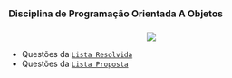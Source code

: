 ### Disciplina de Programação Orientada A Objetos <h3>

<!-- [COMENTÁRIO]: CyanGif Code--> 
 <p align="center">
  <a href="https://github.com/DenverCoder1/readme-typing-svg"><img src="https://readme-typing-svg.herokuapp.com?font=Time+New+Roman&color=cyan&size=15&center=true&vCenter=true&width=800&height=200&lines=Esse+repósitorio+apresenta+a+resolução+de+exercicíos+da+disciplina+de+POO.;"></a>
</p>
 

- Questões da [`Lista Resolvida`](https://github.com/thalitaasuzy/disciplinaPOO/tree/main/listaResolvida)
- Questões da [`Lista Proposta`](https://github.com/thalitaasuzy/disciplinaPOO/tree/main/listaProposta)
